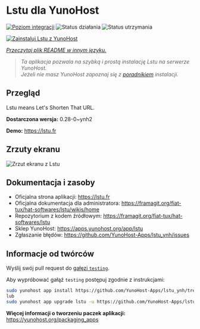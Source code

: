 <!--
To README zostało automatycznie wygenerowane przez <https://github.com/YunoHost/apps/tree/master/tools/readme_generator>
Nie powinno być ono edytowane ręcznie.
-->

# Lstu dla YunoHost

[![Poziom integracji](https://apps.yunohost.org/badge/integration/lstu)](https://ci-apps.yunohost.org/ci/apps/lstu/)
![Status działania](https://apps.yunohost.org/badge/state/lstu)
![Status utrzymania](https://apps.yunohost.org/badge/maintained/lstu)

[![Zainstaluj Lstu z YunoHost](https://install-app.yunohost.org/install-with-yunohost.svg)](https://install-app.yunohost.org/?app=lstu)

*[Przeczytaj plik README w innym języku.](./ALL_README.md)*

> *Ta aplikacja pozwala na szybką i prostą instalację Lstu na serwerze YunoHost.*  
> *Jeżeli nie masz YunoHost zapoznaj się z [poradnikiem](https://yunohost.org/install) instalacji.*

## Przegląd

Lstu means Let's Shorten That URL.


**Dostarczona wersja:** 0.28-0~ynh2

**Demo:** <https://lstu.fr>

## Zrzuty ekranu

![Zrzut ekranu z Lstu](./doc/screenshots/LSTU_screenshot.png)

## Dokumentacja i zasoby

- Oficjalna strona aplikacji: <https://lstu.fr>
- Oficjalna dokumentacja dla administratora: <https://framagit.org/fiat-tux/hat-softwares/lstu/wikis/home>
- Repozytorium z kodem źródłowym: <https://framagit.org/fiat-tux/hat-softwares/lstu>
- Sklep YunoHost: <https://apps.yunohost.org/app/lstu>
- Zgłaszanie błędów: <https://github.com/YunoHost-Apps/lstu_ynh/issues>

## Informacje od twórców

Wyślij swój pull request do [gałęzi `testing`](https://github.com/YunoHost-Apps/lstu_ynh/tree/testing).

Aby wypróbować gałąź `testing` postępuj zgodnie z instrukcjami:

```bash
sudo yunohost app install https://github.com/YunoHost-Apps/lstu_ynh/tree/testing --debug
lub
sudo yunohost app upgrade lstu -u https://github.com/YunoHost-Apps/lstu_ynh/tree/testing --debug
```

**Więcej informacji o tworzeniu paczek aplikacji:** <https://yunohost.org/packaging_apps>
